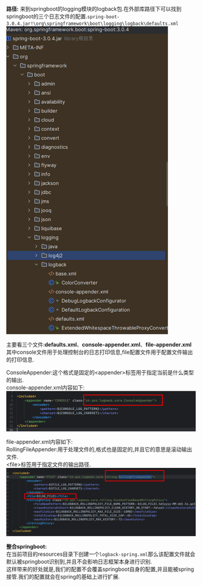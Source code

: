 **路径:** 来到springboot的logging模块的logback包.在外部库路径下可以找到springboot的三个日志文件的配置.`spring-boot-3.0.4.jar!\org\springframework\boot\logging\logback\defaults.xml`  
![路径](resources/logging/1.png)  

主要看三个文件:**defaults.xml**、**console-appender.xml**、**file-appender.xml** 其中console文件用于处理控制台的日志打印信息,file配置文件用于配置文件输出的打印信息.  

ConsoleAppender:这个格式是固定的\<appender\>标签用于指定当前是什么类型的输出.  
console-appender.xml内容如下:
![console](resources/logging/2.png)  

file-appender.xml内容如下:  
RollingFileAppender:用于处理文件的,格式也是固定的,并且它的意思是滚动输出文件.  
\<file\>标签用于指定文件的输出路径.
![file](resources/logging/3.png)  

**整合springboot:**  
在当前项目的resources目录下创建一个`logback-spring.xml`那么该配置文件就会默认被springboot识别到,并且不会影响日志框架本身进行识别.  
这样带来的好处就是,我们的配置不会覆盖springboot自身的配置,并且能被spring接管.我们的配置就会在spring的基础上进行扩展.  
